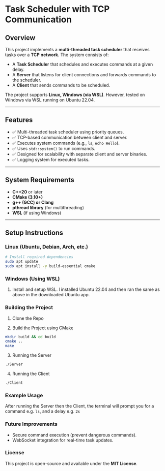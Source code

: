 # Task Scheduler with TCP Communication

## Overview
This project implements a **multi-threaded task scheduler** that receives tasks over a **TCP network**. The system consists of:

- A **Task Scheduler** that schedules and executes commands at a given delay.
- A **Server** that listens for client connections and forwards commands to the scheduler.
- A **Client** that sends commands to be scheduled.

The project supports **Linux, Windows (via WSL)**. However, tested on Windows via WSL running on Ubuntu 22.04.

---

## Features
- ✅ Multi-threaded task scheduler using priority queues.
- ✅ TCP-based communication between client and server.
- ✅ Executes system commands (e.g., `ls`, `echo Hello`).
- ✅ Uses `std::system()` to run commands.
- ✅ Designed for scalability with separate client and server binaries.
- ✅ Logging system for executed tasks. 

---

## System Requirements
- **C++20** or later
- **CMake (3.10+)**
- **g++ (GCC) or Clang**
- **pthread library** (for multithreading)
- **WSL** (if using Windows)

---

## Setup Instructions

### **Linux (Ubuntu, Debian, Arch, etc.)**
```sh
# Install required dependencies
sudo apt update
sudo apt install -y build-essential cmake
```

### **Windows (Using WSL)**
1. Install and setup WSL. I installed Ubuntu 22.04 and then ran the same as above in the downloaded Ubuntu app.

### Building the Project
1. Clone the Repo

2. Build the Project using CMake
```sh
mkdir build && cd build
cmake ..
make
```
3. Running the Server
```sh 
./Server
```

4. Running the Client
```sh
./Client
```

### Example Usage

After running the Server then the Client, the terminal will prompt you for a command e.g. `ls`, and a delay e.g. `2s`

### Future Improvements
- Secure command execution (prevent dangerous commands). 
- WebSocket integration for real-time task updates.

### License

This project is open-source and available under the **MIT License**.
